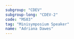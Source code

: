 ```yaml
---
subgroup: "CDEV"
subgroup-long: "CDEV-2"
code: "MS03"
tag: "Minisymposium Speaker"
name: "Adriana Dawes"
---
```

